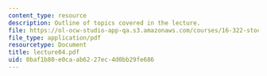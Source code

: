 ```yaml
---
content_type: resource
description: Outline of topics covered in the lecture.
file: https://ol-ocw-studio-app-qa.s3.amazonaws.com/courses/16-322-stochastic-estimation-and-control-fall-2004/0baf1b80e0caab6227ec4d0bb29fe686_lecture04.pdf
file_type: application/pdf
resourcetype: Document
title: lecture04.pdf
uid: 0baf1b80-e0ca-ab62-27ec-4d0bb29fe686
---
```

